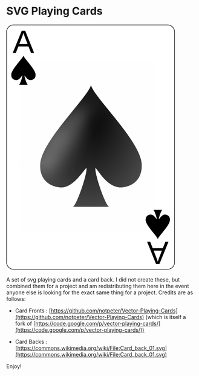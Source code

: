 # SVG Playing Cards

![](./svg/ace_of_spades.svg)

A set of svg playing cards and a card back.  I did not create these, but combined them for a project and am redistributing them here in the event anyone else is looking for the exact same thing for a project.  Credits are as follows:

- Card Fronts : [https://github.com/notpeter/Vector-Playing-Cards](https://github.com/notpeter/Vector-Playing-Cards) (which is itself a fork of [https://code.google.com/p/vector-playing-cards/](https://code.google.com/p/vector-playing-cards/))

- Card Backs : [https://commons.wikimedia.org/wiki/File:Card_back_01.svg](https://commons.wikimedia.org/wiki/File:Card_back_01.svg)

Enjoy!
